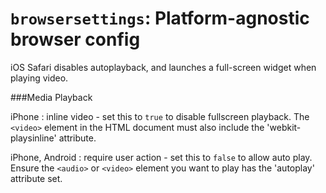 ``browsersettings``: Platform-agnostic browser config
=====================================================

iOS Safari disables autoplayback, and launches a full-screen widget when playing video. 

###Media Playback

iPhone
:	inline video - set this to `true` to disable fullscreen playback. The `<video>` element in the HTML document must also include the 'webkit-playsinline' attribute.


iPhone, Android
:	require user action - set this to `false` to allow auto play. Ensure the `<audio>` or `<video>` element you want to play has the 'autoplay' attribute set.